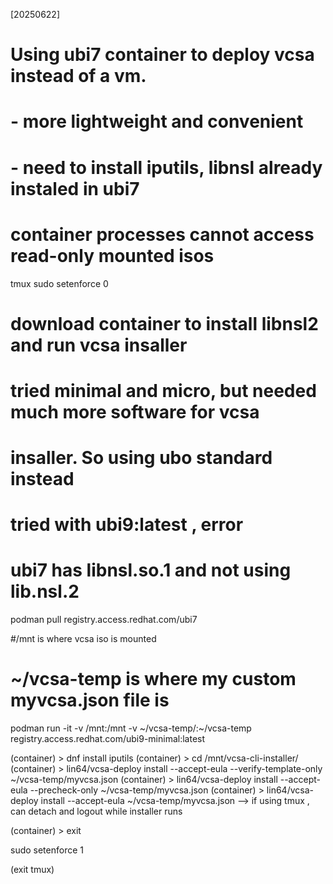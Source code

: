 [20250622]
# Using ubi7 container to deploy vcsa instead of a vm.
# - more lightweight and convenient
# - need to install iputils, libnsl already instaled in ubi7

# container processes cannot access read-only mounted isos

tmux
sudo setenforce 0 

# download container to install libnsl2 and run vcsa insaller
# tried minimal and micro, but needed much more software for vcsa
# insaller. So using ubo standard instead
# tried with ubi9:latest , error
# ubi7 has libnsl.so.1 and not using lib.nsl.2
podman pull registry.access.redhat.com/ubi7

#/mnt is where vcsa iso is mounted
# ~/vcsa-temp is where my custom myvcsa.json file is
podman run -it -v /mnt:/mnt -v ~/vcsa-temp/:~/vcsa-temp registry.access.redhat.com/ubi9-minimal:latest


(container) > dnf install iputils
(container) > cd /mnt/vcsa-cli-installer/
(container) > lin64/vcsa-deploy install --accept-eula --verify-template-only  ~/vcsa-temp/myvcsa.json
(container) > lin64/vcsa-deploy install --accept-eula --precheck-only  ~/vcsa-temp/myvcsa.json
(container) > lin64/vcsa-deploy install --accept-eula ~/vcsa-temp/myvcsa.json
--> if using tmux , can detach and logout while installer runs

(container) > exit

sudo setenforce 1

(exit tmux)


